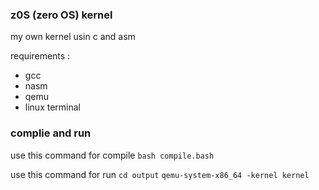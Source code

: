 ### z0S (zero OS) kernel

my own kernel usin c and asm

requirements :
- gcc 
- nasm
- qemu
- linux terminal

### complie and run 
use this command for compile
`bash compile.bash`

use this command for run
`cd output`
`qemu-system-x86_64 -kernel kernel`